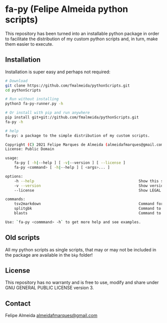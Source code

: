 # fa-py (Felipe Almeida python scripts)

This repository has been turned into an installable python package in order to facilitate the distribution of my custom python scripts and, in turn, make them easier to execute.

## Installation

Installation is super easy and perhaps not required:

```bash
# Download
git clone https://github.com/fmalmeida/pythonScripts.git
cd pythonScripts

# Run without installing
python3 fa-py-runner.py -h

# Or install with pip and run anywhere
pip install git+git://github.com/fmalmeida/pythonScripts.git
fa-py -h

# help
fa-py: a package to the simple distribution of my custom scripts.

Copyright (C) 2021 Felipe Marques de Almeida (almeidafmarques@gmail.com)
License: Public Domain

usage:
    fa-py [ -h|--help ] [ -v|--version ] [ --license ]
    fa-py <command> [ -h|--help ] [ <args>... ]

options:
    -h --help                                               Show this screen
    -v --version                                            Show version information
    --license                                               Show LEGAL LICENSE information

commands:
    tsv2markdown                                            Command for rapid convertion of tsv or csv to markdown tables.
    splitgbk                                                Command to split multisequence genbank files into individual files.
    blasts                                                  Command to execute automatized blast commands.

Use: `fa-py <commmand> -h` to get more help and see examples.
```

## Old scripts

All my python scripts as single scripts, that may or may not be included in the package are available in the `bkp` folder!

## License

This repository has no warranty and is free to use, modify and share under GNU GENERAL PUBLIC LICENSE version 3.

## Contact

Felipe Almeida <almeidafmarques@gmail.com>
